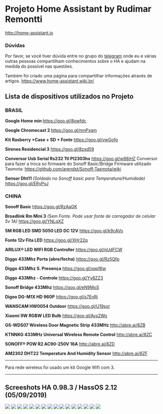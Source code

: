 # Projeto Home Assistant by Rudimar Remontti
http://home-assistant.io

<h3>Dúvidas</h3>
Por favor, se você tiver dúvida entre no grupo do <a href="https://t.me/HomeAssistantbrasil">telegram</a> onde eu e várias outras pessoas compartilham conhecimentos sobre o HA e ajudam na medida do possível nas questões.

Também foi criado uma página para compartilhar informações através de artigos. https://www.home-assistant.wiki.br/

<h2>Lista de dispositivos utilizados no Projeto</h2>

<h3>BRASIL</h3>

<b>Google Home min </b>https://goo.gl/8owfdc

<b>Google Chromecast 2 </b> https://goo.gl/mnPxqm

<b>Kit Rasberry +Case + SD + Fonte</b> https://goo.gl/ywGofg

<b>Sirenes Residencial	3</b> https://goo.gl/8zxd59

<b>Conversor Usb Serial Rs232 Ttl Pl2303hx</b> https://goo.gl/w88iHZ
</i> Conversor para fazer a troca so firmware do Sonoff Basic/Bridge
Firmware utilizado Tasmota: https://github.com/arendst/Sonoff-Tasmota/wiki</i>

<b>Sensor Dht11</b> <i>(Soldado no Sonoff basic para Temperatura/Humidade)</i> https://goo.gl/ERyPvJ

<h3>CHINA</h3>

<b>Sonoff Basic </b>https://goo.gl/RzAaGK

<b>Broadlink Rm Mini 3</b> <i>(Sem Fonte. Pode usar fonte de carregador de celular 5v 1A)</i> https://goo.gl/YNLqXZ

<b>5M RGB LED SMD 5050 LED DC 12V</b> https://goo.gl/k9cAVo

<b>Fonte 12v Fita LED</b> https://goo.gl/XHr22q

<b>ARILUX® LED WIFI RGB Controller</b> https://goo.gl/nUdFCW

<b>Diggo 433Mhz Porta (abre/fecha)</b> https://goo.gl/Rz5Qfp

<b>Diggo 433Mhz S. Presença</b> https://goo.gl/xqpf6w

<b>Diggo 433Mhz - Controle</b> https://goo.gl/Yy6ZZ3

<b>Sonoff Bridge 433Mhz</b> https://goo.gl/eN9MoS

<b>Digoo DG-M1X HD 960P</b> https://goo.gl/s7EnRi

<b>WANSCAM HW0054 Outdoor</b> https://goo.gl/U19sor

<b>Xiaomi 9W RGBW LED Bulb</b> https://goo.gl/Avs2Wo

<b>GS-WDS07 Wireless Door Magnetic Strip 433MHz </b> http://abre.ai/8ZB

<b>KTNNKG 433MHz Universal Wireless Remote Control</b> http://abre.ai/8ZC

<b>SONOFF® POW R2 AC90-250V 16A</b> http://abre.ai/8ZD

<b>AM2302 DHT22 Temperature And Humidity Sensor</b> http://abre.ai/8ZF

<hr>
Para rede wireless foi usado um kit Google Wifi com 3.
<hr>
  
<h2>Screeshots HA 0.98.3 / HassOS 2.12 (05/09/2019)</h2>
<img src="https://raw.githubusercontent.com/remontti/MyHa/master/screenshots/1.png">
<img src="https://raw.githubusercontent.com/remontti/MyHa/master/screenshots/2.png">
<img src="https://raw.githubusercontent.com/remontti/MyHa/master/screenshots/3.png">
<img src="https://raw.githubusercontent.com/remontti/MyHa/master/screenshots/4.png">
<img src="https://raw.githubusercontent.com/remontti/MyHa/master/screenshots/5.png">
<img src="https://raw.githubusercontent.com/remontti/MyHa/master/screenshots/6.png">
<img src="https://raw.githubusercontent.com/remontti/MyHa/master/screenshots/7.png">
<img src="https://raw.githubusercontent.com/remontti/MyHa/master/screenshots/8.png">
<img src="https://raw.githubusercontent.com/remontti/MyHa/master/screenshots/9.png">
<img src="https://raw.githubusercontent.com/remontti/MyHa/master/screenshots/10.png">
<img src="https://raw.githubusercontent.com/remontti/MyHa/master/screenshots/13.png">
<img src="https://raw.githubusercontent.com/remontti/MyHa/master/screenshots/14.png">
<img src="https://raw.githubusercontent.com/remontti/MyHa/master/screenshots/15.png">
<img src="https://raw.githubusercontent.com/remontti/MyHa/master/screenshots/16.png">
<img src="https://raw.githubusercontent.com/remontti/MyHa/master/screenshots/17.png">
<img src="https://raw.githubusercontent.com/remontti/MyHa/master/screenshots/18.png">

